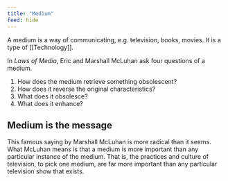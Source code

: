 ```yaml
---
title: "Medium"
feed: hide
---
```


A medium is a way of communicating, e.g. television, books, movies. It is a type of [[Technology]]. 

In _Laws of Media_, Eric and Marshall McLuhan ask four questions of a medium.

1. How does the medium retrieve something obsolescent?
2. How does it reverse the original characteristics?
3. What does it obsolesce?
4. What does it enhance?

## Medium is the message

This famous saying by Marshall McLuhan is more radical than it seems. What McLuhan means is that a medium is more important than any particular instance of the medium. That is, the practices and culture of television, to pick one medium, are far more important than any particular television show that exists.